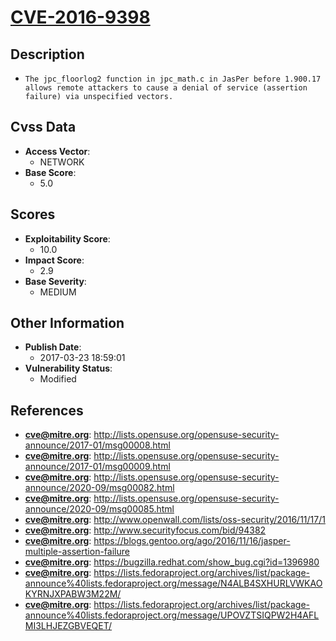 
# [CVE-2016-9398](http://lists.opensuse.org/opensuse-security-announce/2017-01/msg00008.html)

## Description

- `The jpc_floorlog2 function in jpc_math.c in JasPer before 1.900.17 allows remote attackers to cause a denial of service (assertion failure) via unspecified vectors.`

## Cvss Data

- **Access Vector**:
  - NETWORK
- **Base Score**:
  - 5.0

## Scores

- **Exploitability Score**:
  - 10.0
- **Impact Score**:
  - 2.9
- **Base Severity**:
  - MEDIUM

## Other Information

- **Publish Date**:
  - 2017-03-23 18:59:01
- **Vulnerability Status**:
  - Modified

## References

- **cve@mitre.org**: http://lists.opensuse.org/opensuse-security-announce/2017-01/msg00008.html
- **cve@mitre.org**: http://lists.opensuse.org/opensuse-security-announce/2017-01/msg00009.html
- **cve@mitre.org**: http://lists.opensuse.org/opensuse-security-announce/2020-09/msg00082.html
- **cve@mitre.org**: http://lists.opensuse.org/opensuse-security-announce/2020-09/msg00085.html
- **cve@mitre.org**: http://www.openwall.com/lists/oss-security/2016/11/17/1
- **cve@mitre.org**: http://www.securityfocus.com/bid/94382
- **cve@mitre.org**: https://blogs.gentoo.org/ago/2016/11/16/jasper-multiple-assertion-failure
- **cve@mitre.org**: https://bugzilla.redhat.com/show_bug.cgi?id=1396980
- **cve@mitre.org**: https://lists.fedoraproject.org/archives/list/package-announce%40lists.fedoraproject.org/message/N4ALB4SXHURLVWKAOKYRNJXPABW3M22M/
- **cve@mitre.org**: https://lists.fedoraproject.org/archives/list/package-announce%40lists.fedoraproject.org/message/UPOVZTSIQPW2H4AFLMI3LHJEZGBVEQET/

